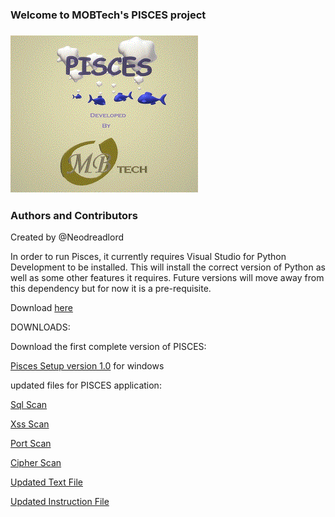 ### Welcome to MOBTech's PISCES project

### ![image](images/splash.gif)

### Authors and Contributors
Created by @Neodreadlord

In order to run Pisces, it currently requires Visual Studio for Python Development to be installed.
This will install the correct version of Python as well as some other features it requires. 
Future versions will move away from this dependency but for now it is a pre-requisite.

Download [here](https://visualstudio.microsoft.com/thank-you-downloading-visual-studio/?sku=Community&rel=16)

DOWNLOADS:

Download the first complete version of PISCES:

[Pisces Setup version 1.0](https://github.com/Neodreadlord/pisces/raw/master/Setup.exe)  for windows



updated files for PISCES application:

[Sql Scan](sqli_scan.py)

[Xss Scan](xss_scan.py)

[Port Scan](port_scan.py)

[Cipher Scan](test_ciphers.py)

[Updated Text File](updated.txt)

[Updated Instruction File](instructions.txt)


